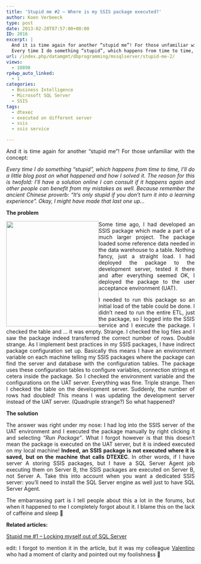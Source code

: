 ```yaml
---
title: 'Stupid me #2 – Where is my SSIS package executed?'
author: Koen Verbeeck
type: post
date: 2013-02-28T07:57:00+00:00
ID: 2016
excerpt: |
  And it is time again for another “stupid me”! For those unfamiliar with the concept:
  Every time I do something “stupid”, which happens from time to time, I’ll do a little blog post on what happened and how I solved it. The reason for this is twofold: I&hellip;
url: /index.php/datamgmt/dbprogramming/mssqlserver/stupid-me-2/
views:
  - 10898
rp4wp_auto_linked:
  - 1
categories:
  - Business Intelligence
  - Microsoft SQL Server
  - SSIS
tags:
  - dtexec
  - executed on different server
  - ssis
  - ssis service

---
```

<p style="text-align: justify;">
  And it is time again for another “stupid me”! For those unfamiliar with the concept:
</p>

<p style="text-align: justify;">
  <em>Every time I do something “stupid”, which happens from time to time, I’ll do a little blog post on what happened and how I solved it. The reason for this is twofold: I’ll have a solution online I can consult if it happens again and other people can benefit from my mistakes as well. Because remember the ancient Chinese proverb</em>: <em>“It’s only stupid if you don’t turn it into a learning experience”</em><em>. Okay, I might have made that last one up…</em>
</p>

<p style="text-align: justify;">
  <strong>The problem</strong>
</p>

<p style="text-align: justify;">
  <a href="/media/users/koenverbeeck/StupidMe2/SSISservice.PNG?mtime=1362038450"><img style="float: left;" src="/wp-content/uploads/users/koenverbeeck/StupidMe2/SSISservice.PNG?mtime=1362038450" alt="" width="247" height="281" /></a>
</p>

<p style="text-align: justify;">
  Some time ago, I had developed an SSIS package which made a part of a much larger project. The package loaded some reference data needed in the data warehouse to a table. Nothing fancy, just a straight load. I had deployed the package to the development server, tested it there and after everything seemed OK, I deployed the package to the user acceptance environment (UAT).
</p>

<p style="text-align: justify;">
  <span style="text-align: justify;">I needed to run this package so an initial load of the table could be done. I didn’t need to run the entire ETL, just the package, so I logged into the SSIS service and I execute the package. I checked the table and … it was empty. Strange. I checked the log files and I saw the package indeed transferred the correct number of rows. Double strange. As I implement best practices in my SSIS packages, I have indirect package configuration set up. Basically this means I have an environment variable on each machine telling my SSIS packages where the package can find the server and database with the configuration tables. The package uses these configuration tables to configure variables, connection strings et cetera inside the package. So I checked the environment variable and the configurations on the UAT server. Everything was fine. Triple strange. Then I checked the table on the development server. Suddenly, the number of rows had doubled! This means I was updating the development server instead of the UAT server. (Quadruple strange?) So what happened?</span>
</p>

<p style="text-align: justify;">
  <strong>The solution</strong>
</p>

<p style="text-align: justify;">
  The answer was right under my nose: I had log into the SSIS server of the UAT environment and I executed the package manually by right clicking it and selecting <em>“Run Package”</em>. What I forgot however is that this doesn’t mean the package is executed on the UAT server, but it is indeed executed on my local machine! <strong>Indeed, an SSIS package is not executed where it is saved,</strong> <strong>but on the machine that calls DTEXEC</strong>. In other words, if I have server A storing SSIS packages, but I have a SQL Server Agent job executing them on Server B, the SSIS packages are executed on Server B, not Server A. Take this into account when you want a dedicated SSIS server: you’ll need to install the SQL Server engine as well just to have SQL Server Agent.
</p>

<p style="text-align: justify;">
  The embarrassing part is I tell people about this a lot in the forums, but when it happened to me I completely forgot about it. I blame this on the lack of caffeine and sleep 🙂
</p>

<p style="text-align: justify;">
  <strong>Related articles:</strong>
</p>

<p style="text-align: justify;">
  <a href="/index.php/DataMgmt/DBProgramming/MSSQLServer/stupid-me-1-locking-myself">Stupid me #1 – Locking myself out of SQL Server</a>
</p>

<p style="text-align: justify;">
  edit: I forgot to mention it in the article, but it was my colleague <a href="http://blog.hoegaerden.be/">Valentino</a> who had a moment of clarity and pointed out my foolishness 🙂
</p>